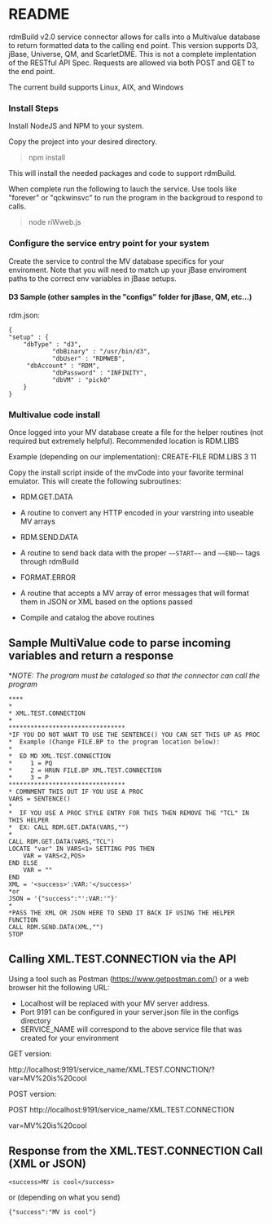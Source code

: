 # README

rdmBuild v2.0 service connector allows for calls into a Multivalue database to return formatted data to the calling end point. This version supports D3, jBase, Universe, QM, and ScarletDME. This is not a complete implentation of the RESTful API Spec. Requests are allowed via both POST and GET to the end point.

The current build supports Linux, AIX, and Windows

### Install Steps

Install NodeJS and NPM to your system.

Copy the project into your desired directory. 

> npm install  

This will install the needed packages and code to support rdmBuild.

When complete run the following to lauch the service. Use tools like "forever" or "qckwinsvc" to run the program in the backgroud to respond to calls.

> node riWweb.js

### Configure the service entry point for your system

Create the service to control the MV database specifics for your enviroment. Note that you will need to match up your jBase enviroment paths to the correct env variables in jBase setups.

#### D3 Sample (other samples in the "configs" folder for jBase, QM, etc...)

rdm.json:

	{
	"setup" : {
		"dbType" : "d3",
                "dbBinary" : "/usr/bin/d3",
                "dbUser" : "RDMWEB",
		 "dbAccount" : "RDM",
                "dbPassword" : "INFINITY",
                "dbVM" : "pick0"
		}
	}

### Multivalue code install

Once logged into your MV database create a file for the helper routines (not required but extremely helpful). Recommended location is RDM.LIBS

Example (depending on our implementation): CREATE-FILE RDM.LIBS 3 11 

Copy the install script inside of the mvCode into your favorite terminal emulator. This will create the following subroutines:
 - RDM.GET.DATA
  - A routine to convert any HTTP encoded in your varstring into useable MV arrays
 - RDM.SEND.DATA
  - A routine to send back data with the proper `~~START~~` and `~~END~~` tags through rdmBuild
 - FORMAT.ERROR
  - A routine that accepts a MV array of error messages that will format them in JSON or XML based on the options passed
  
- Compile and catalog the above routines
 
## Sample MultiValue code to parse incoming variables and return a response

**NOTE: The program must be cataloged so that the connector can call the program*

	****
	*
	* XML.TEST.CONNECTION
	*
	********************************
	*IF YOU DO NOT WANT TO USE THE SENTENCE() YOU CAN SET THIS UP AS PROC
	*  Example (Change FILE.BP to the program location below):
	*    
	*  ED MD XML.TEST.CONNECTION
	*     1 = PQ
	*     2 = HRUN FILE.BP XML.TEST.CONNECTION
	*     3 = P
	********************************
	* COMNMENT THIS OUT IF YOU USE A PROC
	VARS = SENTENCE()
	*
	*  IF YOU USE A PROC STYLE ENTRY FOR THIS THEN REMOVE THE "TCL" IN THIS HELPER
	*  EX: CALL RDM.GET.DATA(VARS,"")
	*
	CALL RDM.GET.DATA(VARS,"TCL")
	LOCATE "var" IN VARS<1> SETTING POS THEN
		VAR = VARS<2,POS>
	END ELSE
		VAR = ""
	END
	XML = '<success>':VAR:'</success>'
	*or
	JSON = '{"success":"':VAR:'"}'
	*
	*PASS THE XML OR JSON HERE TO SEND IT BACK IF USING THE HELPER FUNCTION
	CALL RDM.SEND.DATA(XML,"")
	STOP

## Calling XML.TEST.CONNECTION via the API

Using a tool such as Postman (https://www.getpostman.com/) or a web browser hit the following URL:

- Localhost will be replaced with your MV server address. 
- Port 9191 can be configured in your server.json file in the configs directory
- SERVICE_NAME will correspond to the above service file that was created for your environment

GET version:

http://localhost:9191/service_name/XML.TEST.CONNCTION/?var=MV%20is%20cool

POST version:

POST http://localhost:9191/service_name/XML.TEST.CONNECTION

var=MV%20is%20cool

## Response from the XML.TEST.CONNECTION Call (XML or JSON)

	<success>MV is cool</success>

or (depending on what you send)

	{"success":"MV is cool"}
